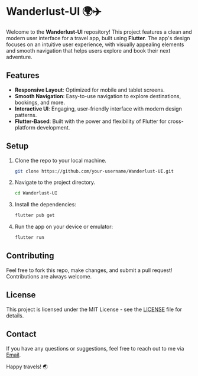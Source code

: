 # Wanderlust-UI 🌍✈️

Welcome to the **Wanderlust-UI** repository! This project features a clean and modern user interface for a travel app, built using **Flutter**. The app's design focuses on an intuitive user experience, with visually appealing elements and smooth navigation that helps users explore and book their next adventure.

## Features
- **Responsive Layout**: Optimized for mobile and tablet screens.
- **Smooth Navigation**: Easy-to-use navigation to explore destinations, bookings, and more.
- **Interactive UI**: Engaging, user-friendly interface with modern design patterns.
- **Flutter-Based**: Built with the power and flexibility of Flutter for cross-platform development.


## Setup

1. Clone the repo to your local machine.
    ```bash
    git clone https://github.com/your-username/Wanderlust-UI.git
    ```

2. Navigate to the project directory.
    ```bash
    cd Wanderlust-UI
    ```

3. Install the dependencies:
    ```bash
    flutter pub get
    ```

4. Run the app on your device or emulator:
    ```bash
    flutter run
    ```

## Contributing
Feel free to fork this repo, make changes, and submit a pull request! Contributions are always welcome.

## License
This project is licensed under the MIT License - see the [LICENSE](LICENSE) file for details.

## Contact
If you have any questions or suggestions, feel free to reach out to me via [Email](mailto:your-email@example.com).

Happy travels! 🌏
